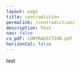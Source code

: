 ```yaml
---
layout: page
title: contradiction
permalink: /contradiction/
description: Test
nav: false
cv_pdf: CONTRADICTION.pdf
horizontal: false
---
```

test
